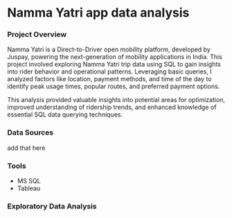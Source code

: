 # Namma Yatri app data analysis

### Project Overview

Namma Yatri is a Direct-to-Driver open mobility platform, developed by Juspay, powering the next-generation of mobility applications in India. This project involved exploring Namma Yatri trip data using SQL to gain insights into rider behavior and operational patterns. Leveraging basic queries, I analyzed factors like location, payment methods, and time of the day to identify peak usage times, popular routes, and preferred payment options.

This analysis provided valuable insights into potential areas for optimization, improved understanding of ridership trends, and enhanced knowledge of essential SQL data querying techniques.

### Data Sources

add that here

### Tools

- MS SQL
- Tableau

### Exploratory Data Analysis


